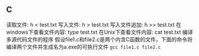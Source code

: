 ## C
  读取文件: h < test.txt
  写入文件: h > test.txt
  写入文件追加: h >> test.txt
  在windows下查看文件内容: type test.txt
  在Unix下查看文件内容: cat test.txt
  编译多源代码文件的程序
    假设file1.c和file2.c是两个内含C函数的文件，下面的命令将编译两个文件并生成名为a.exe的可执行文件
      `gcc file1.c file2.c`
